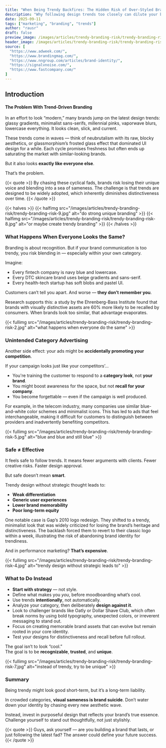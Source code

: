 ```yaml
---
title: "When Being Trendy Backfires: The Hidden Risk of Over-Styled Branding"
description: "Why following design trends too closely can dilute your brand identity and waste your marketing budget."
date: 2025-09-11
tags: ["marketing", "branding", "trends"]
author: "rausr"
draft: false
preview_image: /images/articles/trendy-branding-risk/trendy-branding-risk-10.jpg
header_image: /images/articles/trendy-branding-risk/trendy-branding-risk-3.jpg
source: [
  "https://www.adweek.com/",
  "https://www.brandingmag.com/",
  "https://www.nngroup.com/articles/brand-identity/",
  "https://signalvnoise.com/",
  "https://www.fastcompany.com/"
]
---
```


## Introduction

#### The Problem With Trend-Driven Branding

In an effort to look “modern,” many brands jump on the latest design trends: glassy gradients, minimalist sans-serifs, millennial pinks, vaporwave blurs, lowercase everything. It looks clean, slick, and current.

These trends come in waves — think of neubrutalism with its raw, blocky aesthetics, or glassmorphism’s frosted glass effect that dominated UI design for a while. Each cycle promises freshness but often ends up saturating the market with similar-looking brands.

But it also looks **exactly like everyone else**.

That’s the problem.

{{< quote >}}
By chasing these cyclical fads, brands risk losing their unique voice and blending into a sea of sameness. The challenge is that trends are designed to be widely adopted, which inherently diminishes distinctiveness over time.
{{< /quote >}}

{{< halves >}}
{{< halfimg src="/images/articles/trendy-branding-risk/trendy-branding-risk-9.jpg" alt="do strong unique branding" >}}
{{< halfimg src="/images/articles/trendy-branding-risk/trendy-branding-risk-8.jpg" alt="or maybe create trendy branding" >}}
{{< /halves >}}

### What Happens When Everyone Looks the Same?

Branding is about recognition. But if your brand communication is too trendy, you risk blending in — especially within your own category.

Imagine:
- Every fintech company is navy blue and lowercase.
- Every DTC skincare brand uses beige gradients and sans-serif.
- Every health-tech startup has soft blobs and pastel UI.

Customers can’t tell you apart. And worse — **they don’t remember you**.

Research supports this: a study by the Ehrenberg-Bass Institute found that brands with visually distinctive assets are 60% more likely to be recalled by consumers. When brands look too similar, that advantage evaporates.

{{< fullimg src="/images/articles/trendy-branding-risk/trendy-branding-risk-2.jpg" alt="what happens when everyone do the same" >}}

### Unintended Category Advertising

Another side effect: your ads might be **accidentally promoting your competition**.

If your campaign looks just like your competitors’…
- You're training the customer to respond to a **category look**, not **your brand**.
- You might boost awareness for the space, but not **recall for your company**.
- You become forgettable — even if the campaign is well produced.

For example, in the telecom industry, many companies use similar blue-and-white color schemes and minimalist icons. This has led to ads that feel interchangeable, making it difficult for customers to distinguish between providers and inadvertently benefiting competitors.

{{< fullimg src="/images/articles/trendy-branding-risk/trendy-branding-risk-5.jpg" alt="blue and blue and still blue" >}}

### Safe ≠ Effective

It feels safe to follow trends. It means fewer arguments with clients. Fewer creative risks. Faster design approval.

But safe doesn’t mean **smart**.

Trendy design without strategic thought leads to:
- **Weak differentiation**
- **Generic user experiences**
- **Lower brand memorability**
- **Poor long-term equity**

One notable case is Gap’s 2010 logo redesign. They shifted to a trendy, minimalist look that was widely criticized for losing the brand’s heritage and distinctiveness. The backlash forced them to revert to their classic logo within a week, illustrating the risk of abandoning brand identity for trendiness.

And in performance marketing? **That’s expensive**.

{{< fullimg src="/images/articles/trendy-branding-risk/trendy-branding-risk-4.jpg" alt="trendy design without strategic leads to" >}}

### What to Do Instead

- **Start with strategy** — not style.
- Define what makes you *you*, before moodboarding what’s cool.
- Use trends **intentionally**, not automatically.
- Analyze your category, then deliberately **design against it**.
- Look to challenger brands like Oatly or Dollar Shave Club, which often break norms by using bold typography, unexpected colors, or irreverent messaging to stand out.
- Focus on creating memorable brand assets that can evolve but remain rooted in your core identity.
- Test your designs for distinctiveness and recall before full rollout.

The goal isn’t to look “cool.”  
The goal is to be **recognizable**, **trusted**, and **unique**.

{{< fullimg src="/images/articles/trendy-branding-risk/trendy-branding-risk-7.jpg" alt="instead of trendy, try to be unique" >}}

### Summary

Being trendy might look good short-term, but it’s a long-term liability.

In crowded categories, **visual sameness is brand suicide**. Don’t water down your identity by chasing every new aesthetic wave.

Instead, invest in purposeful design that reflects your brand’s true essence. Challenge yourself to stand out thoughtfully, not just stylishly.

{{< quote >}}
Guys, ask yourself — are you building a brand that lasts, or just following the latest fad? The answer could define your future success.
{{< /quote >}}
